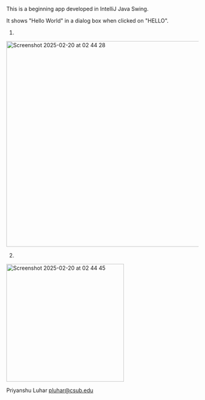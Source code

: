 This is a beginning app developed in IntelliJ Java Swing.

It shows "Hello World" in a dialog box when clicked on "HELLO".

1)
<img width="538" alt="Screenshot 2025-02-20 at 02 44 28" src="https://github.com/user-attachments/assets/09a965b1-589c-4ad6-9238-28a3ffe4b61c" />



2)
<img width="308" alt="Screenshot 2025-02-20 at 02 44 45" src="https://github.com/user-attachments/assets/232f4bdc-1f3b-4fdf-9c49-0074dd1e0868" />

Priyanshu Luhar pluhar@csub.edu
